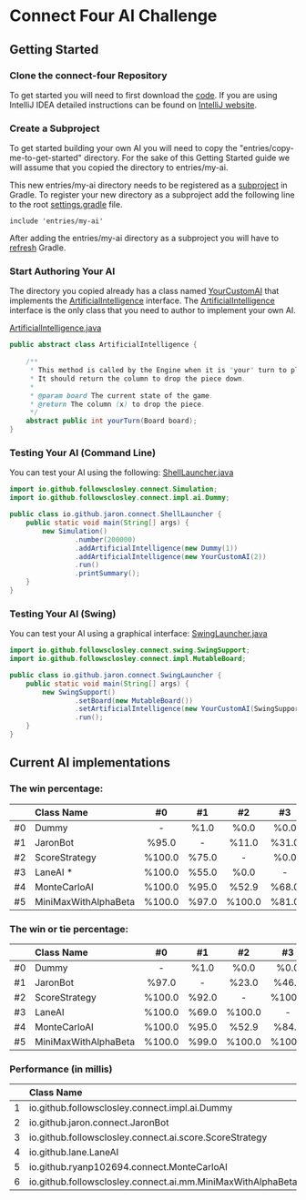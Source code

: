 # Connect Four AI Challenge

## Getting Started

### Clone the connect-four Repository

To get started you will need to first download the [code](https://github.com/followsclosely/connect-four). If you are
using IntelliJ IDEA detailed instructions can be found on
[IntelliJ website](https://www.jetbrains.com/help/idea/manage-projects-hosted-on-github.html).

### Create a Subproject

To get started building your own AI you will need to copy the "entries/copy-me-to-get-started" directory. For the sake
of this Getting Started guide we will assume that you copied the directory to entries/my-ai.

This new entries/my-ai directory needs to be registered as a
[subproject](https://docs.gradle.org/current/userguide/multi_project_builds.html)
in Gradle. To register your new directory as a subproject add the following line to the root
[settings.gradle](https://github.com/followsclosely/connect-four/blob/master/settings.gradle) file.

```properties
include 'entries/my-ai'
```

After adding the entries/my-ai directory as a subproject you will have to
[refresh](https://www.jetbrains.com/help/idea/work-with-gradle-projects.html#gradle_refresh_project)
Gradle.

### Start Authoring Your AI

The directory you copied already has a class
named [YourCustomAI](https://github.com/followsclosely/connect-four/blob/master/entries/copy-me-to-get-started/src/main/java/YourCustomAI.java)
that implements the
[ArtificialIntelligence](https://github.com/followsclosely/connect-four/blob/master/core/src/main/java/io/github/followsclosley/connect/ArtificialIntelligence.java)
interface. The
[ArtificialIntelligence](https://github.com/followsclosely/connect-four/blob/master/core/src/main/java/io/github/followsclosley/connect/ArtificialIntelligence.java)
interface is the only class that you need to author to implement your own AI.

[ArtificialIntelligence.java](https://github.com/followsclosely/connect-four/blob/master/core/src/main/java/io/github/followsclosley/connect/ArtificialIntelligence.java)

```java
public abstract class ArtificialIntelligence {
    
    /**
     * This method is called by the Engine when it is "your" turn to play. 
     * It should return the column to drop the piece down.
     *
     * @param board The current state of the game.
     * @return The column (x) to drop the piece.
     */
    abstract public int yourTurn(Board board);
}
```

### Testing Your AI (Command Line)

You can test your AI using the following:
[ShellLauncher.java](https://github.com/followsclosely/connect-four/blob/master/entries/copy-me-to-get-started/src/main/java/ShellLauncher.java)

```java
import io.github.followsclosley.connect.Simulation;
import io.github.followsclosley.connect.impl.ai.Dummy;

public class io.github.jaron.connect.ShellLauncher {
    public static void main(String[] args) {
        new Simulation()
                .number(200000)
                .addArtificialIntelligence(new Dummy(1))
                .addArtificialIntelligence(new YourCustomAI(2))
                .run()
                .printSummary();
    }
}
```

### Testing Your AI (Swing)

You can test your AI using a graphical interface:
[SwingLauncher.java](https://github.com/followsclosely/connect-four/blob/master/entries/copy-me-to-get-started/src/main/java/SwingLauncher.java)

```java
import io.github.followsclosley.connect.swing.SwingSupport;
import io.github.followsclosley.connect.impl.MutableBoard;

public class io.github.jaron.connect.SwingLauncher {
    public static void main(String[] args) {
        new SwingSupport()
                .setBoard(new MutableBoard())
                .setArtificialIntelligence(new YourCustomAI(SwingSupport.COMPUTER_COLOR))
                .run();
    }
}
```

## Current AI implementations

### The win percentage:

| | Class Name           |   #0   |  #1   |   #2    |  #3   |  #4   |  #5   | 
| ---: |:---------------------|:------:|:-----:|:-------:|:-----:|:-----:|:-----:| 
| #0 | Dummy                |   -    | %1.0  |  %0.0   | %0.0  | %0.0  | %0.0  | 
| #1 | JaronBot             | %95.0  |   -   |  %11.0  | %31.0 | %5.0  | %1.0  | 
| #2 | ScoreStrategy        | %100.0 | %75.0 |    -    | %0.0  | %46.0 | %0.0  | 
| #3 | LaneAI *             | %100.0 | %55.0 |  %0.0   |   -   | %13.0 | %0.0  | 
| #4 | MonteCarloAI         | %100.0 | %95.0 | %52.9   | %68.0 |   -   | %11.0 | 
| #5 | MiniMaxWithAlphaBeta | %100.0 | %97.0 | %100.0  | %81.0 | %70.0 |   -   | 

### The win or tie percentage:

| | Class Name                                          |   #0   |  #1   |     #2     |   #3   |  #4   |     #5     | 
| ---: |:----------------------------------------------------|:------:|:-----:|:----------:|:------:|:-----:|:----------:| 
| #0 | Dummy                                               |   -    | %1.0  |    %0.0    |  %0.0  | %0.0  |    %0.0    | 
| #1 | JaronBot                                            | %97.0  |   -   |   %23.0    | %46.0  | %8.0  |    %1.0    | 
| #2 | ScoreStrategy                                       | %100.0 | %92.0 |     -      | %100.0 | %49.0 |    %0.0    | 
| #3 | LaneAI                                              | %100.0 | %69.0 |   %100.0   |   -    | %28.0 |    %9.0    | 
| #4 | MonteCarloAI                                        | %100.0 | %95.0 | %52.9 | %84.0  |   -   | %27.0 | 
| #5 | MiniMaxWithAlphaBeta                                | %100.0 | %99.0 |   %100.0   | %100.0 | %92.0 |     -      | 

### Performance (in millis)

| | Class Name | Performance |
| ---: | :--- | :---: |
| 1 |  io.github.followsclosley.connect.impl.ai.Dummy | 28
| 2 |  io.github.jaron.connect.JaronBot | 158
| 3 |  io.github.followsclosley.connect.ai.score.ScoreStrategy | 1,005
| 4 |  io.github.lane.LaneAI | 31,587
| 5 |  io.github.ryanp102694.connect.MonteCarloAI | 141,150
| 6 |  io.github.followsclosley.connect.ai.mm.MiniMaxWithAlphaBeta | 487,010